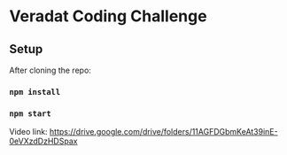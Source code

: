 # Veradat Coding Challenge


## Setup

After cloning the repo:
### `npm install`
### `npm start`


Video link:
https://drive.google.com/drive/folders/11AGFDGbmKeAt39inE-0eVXzdDzHDSpax
